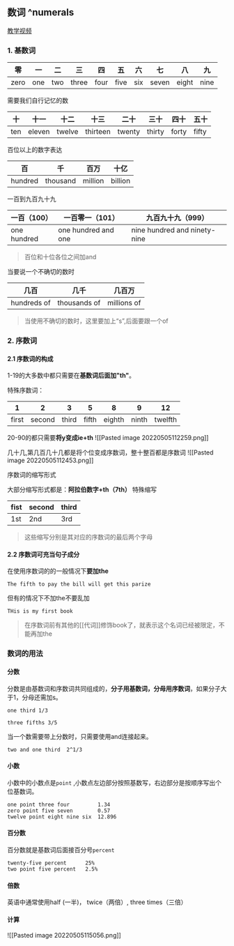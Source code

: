 ## 数词 ^numerals

[教学视频](https://www.bilibili.com/video/BV1XY411J7aG?p=16)

### 1. 基数词
| 零   | 一  | 二  | 三    | 四   | 五   | 六  | 七    | 八    | 九   |
| ---- | --- | --- | ----- | ---- | ---- | --- | ----- | ----- | ---- |
| zero | one | two | three | four | five | six | seven | eight | nine | 

需要我们自行记忆的数

| 十  | 十一   | 十二   | 十三     | 二十   | 三十   | 四十  | 五十  |
| --- | ------ | ------ | -------- | ------ | ------ | ----- | ----- |
| ten | eleven | twelve | thirteen | twenty | thirty | forty | fifty |

 百位以上的数字表达
 
| 百      | 千       | 百万    | 十亿    |
| ------- | -------- | ------- | ------- |
| hundred | thousand | million | billion | 

一百到九百九十九

| 一百（100） | 一百零一（101）     | 九百九十九（999）            |
| ----------- | ------------------- | ---------------------------- |
| one hundred | one hundred and one | nine hundred and ninety-nine | 
>百位和十位各位之间加and

当要说一个不确切的数时

| 几百        | 几千         | 几百万      |
| ----------- | ------------ | ----------- |
| hundreds of | thousands of | millions of | 

>当使用不确切的数时，这里要加上“s”,后面要跟一个of



### 2. 序数词
#### 2.1 序数词的构成
1-19的大多数中都只需要在**基数词后面加"th"**。

特殊序数词：

| 1     | 2      | 3     | 5     | 8      | 9     | 12      |
| ----- | ------ | ----- | ----- | ------ | ----- | ------- |
| first | second | third | fifth | eighth | ninth | twelfth | 

20-90的都只需要**将y变成ie+th**
![[Pasted image 20220505112259.png]]


几十几,第几百几十几都是将个位变成序数词，整十整百都是序数词
![[Pasted image 20220505112453.png]]

序数词的缩写形式

大部分缩写形式都是：**阿拉伯数字+th（7th）**
特殊缩写

| fist | second | third |
| ---- | ------ | ----- |
| 1st  | 2nd    | 3rd   | 

>这些缩写分别是其对应的序数词的最后两个字母


#### 2.2 序数词可充当句子成分

在使用序数词的的一般情况下**要加the**

```
The fifth to pay the bill will get this parize
```

但有的情况下不加the不要乱加
```
THis is my first book
```
>在序数词前有其他的[[代词]]修饰book了，就表示这个名词已经被限定，不能再加the


### 数词的用法

#### 分数
分数是由基数词和序数词共同组成的，**分子用基数词，分母用序数词**，如果分子大于1，分母还需加s。
```
one third 1/3

three fifths 3/5
```

当一个数需要带上分数时，只需要使用and连接起来。

```
two and one third  2^1/3
```

#### 小数

小数中的小数点是`point` ,小数点左边部分按照基数写，右边部分是按顺序写出个位基数词。
```
one point three four         1.34
zero point five seven        0.57
twelve point eight nine six  12.896
```

#### 百分数
百分数就是基数词后面接百分号`percent`

```
twenty-five percent      25%
two point five percent   2.5% 
```

#### 倍数
英语中通常使用half (一半)， twice（两倍）, three times（三倍）


#### 计算
![[Pasted image 20220505115056.png]]


